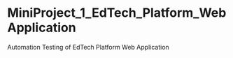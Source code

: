 # MiniProject_1_EdTech_Platform_WebApplication
Automation Testing of EdTech Platform Web Application
